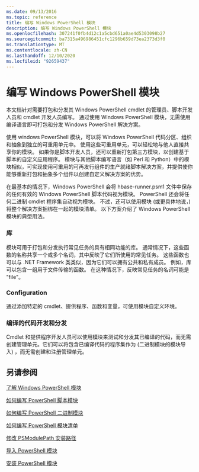 ```yaml
---
ms.date: 09/13/2016
ms.topic: reference
title: 编写 Windows PowerShell 模块
description: 编写 Windows PowerShell 模块
ms.openlocfilehash: 307241f0fb4d12c1a5cbd651a0ae4d5303098b27
ms.sourcegitcommit: ba7315a496986451cfc1296b659d73ea2373d3f0
ms.translationtype: MT
ms.contentlocale: zh-CN
ms.lasthandoff: 12/10/2020
ms.locfileid: "92659437"
---
```

# <a name="writing-a-windows-powershell-module"></a>编写 Windows PowerShell 模块

本文档针对需要打包和分发其 Windows PowerShell cmdlet 的管理员、脚本开发人员和 cmdlet 开发人员编写。 通过使用 Windows PowerShell 模块，无需使用编译语言即可打包和分发 Windows PowerShell 解决方案。

使用 windows PowerShell 模块，可以将 Windows PowerShell 代码分区、组织和抽象到独立的可重用单元中。 使用这些可重用单元，可以轻松地与他人直接共享你的模块。 如果你是脚本开发人员，还可以重新打包第三方模块，以创建基于脚本的自定义应用程序。 模块与其他脚本编写语言（如 Perl 和 Python）中的模块相似，可实现使用可重用的可再发行组件的生产就绪脚本解决方案，并提供使你能够重新打包和抽象多个组件以创建自定义解决方案的优势。

在最基本的情况下，Windows PowerShell 会将 hbase-runner.psm1 文件中保存的任何有效的 Windows PowerShell 脚本代码视为模块。 PowerShell 还会将任何二进制 cmdlet 程序集自动视为模块。 不过，还可以使用模块 (或更具体地说，) 将整个解决方案捆绑在一起的模块清单。 以下方案介绍了 Windows PowerShell 模块的典型用法。

### <a name="libraries"></a>库

模块可用于打包和分发执行常见任务的具有相同功能的库。 通常情况下，这些函数的名称共享一个或多个名词，其中反映了它们所使用的常见任务。 这些函数也可以与 .NET Framework 类类似，因为它们可以拥有公共和私有成员。 例如，库可以包含一组用于文件传输的函数。 在这种情况下，反映常见任务的名词可能是 "file"。

### <a name="configuration"></a>Configuration

通过添加特定的 cmdlet、提供程序、函数和变量，可使用模块自定义环境。

### <a name="compiled-code-development-and-distribution"></a>编译的代码开发和分发

Cmdlet 和提供程序开发人员可以使用模块来测试和分发其已编译的代码，而无需创建管理单元。它们可以将包含已编译代码的程序集作为 (二进制模块的模块导入) ，而无需创建和注册管理单元。

## <a name="see-also"></a>另请参阅

[了解 Windows PowerShell 模块](./understanding-a-windows-powershell-module.md)

[如何编写 PowerShell 脚本模块](./how-to-write-a-powershell-script-module.md)

[如何编写 PowerShell 二进制模块](./how-to-write-a-powershell-binary-module.md)

[如何编写 PowerShell 模块清单](how-to-write-a-powershell-module-manifest.md)

[修改 PSModulePath 安装路径](./modifying-the-psmodulepath-installation-path.md)

[导入 PowerShell 模块](./importing-a-powershell-module.md)

[安装 PowerShell 模块](./installing-a-powershell-module.md)

